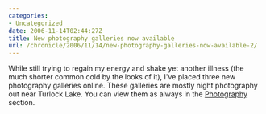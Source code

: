 ```yaml
--- 
categories:
- Uncategorized
date: 2006-11-14T02:44:27Z
title: New photography galleries now available
url: /chronicle/2006/11/14/new-photography-galleries-now-available-2/
---
```


While still trying to regain my energy and shake yet another illness (the much shorter common cold by the looks of it), I've placed three new photography galleries online.  These galleries are mostly night photography out near Turlock Lake.  You can view them as always in the <a href="http://j5studios.com/photography/">Photography</a> section.

